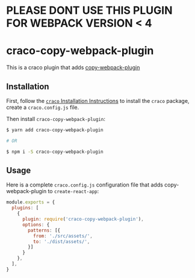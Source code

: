 # PLEASE DONT USE THIS PLUGIN FOR WEBPACK VERSION < 4


# craco-copy-webpack-plugin
This is a craco plugin that adds [copy-webpack-plugin](https://github.com/discrete-javascript/craco-copy-webpack-plugin.git)

## Installation
First, follow the [`craco` Installation Instructions](https://github.com/sharegate/craco/blob/master/packages/craco/README.md##installation) to install the `craco` package, create a `craco.config.js` file.

Then install `craco-copy-webpack-plugin`:

```bash
$ yarn add craco-copy-webpack-plugin

# OR

$ npm i -S craco-copy-webpack-plugin
```

## Usage

Here is a complete `craco.config.js` configuration file that adds copy-webpack-plugin to `create-react-app`:

```js
module.exports = {
  plugins: [
    {
      plugin: require('craco-copy-webpack-plugin'),
      options: {
        patterns: [{
          from: './src/assets/',
          to: './dist/assets/',
        }]
      }
    },
  ],
}
```

